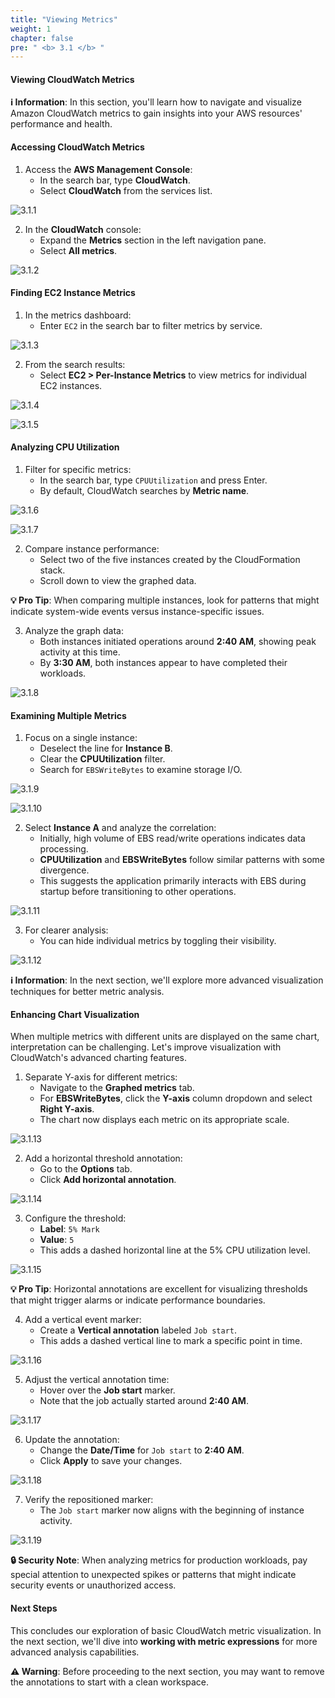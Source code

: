 ```yaml
---
title: "Viewing Metrics"
weight: 1
chapter: false
pre: " <b> 3.1 </b> "
---
```


#### Viewing CloudWatch Metrics

**ℹ️ Information**: In this section, you'll learn how to navigate and visualize Amazon CloudWatch metrics to gain insights into your AWS resources' performance and health.

#### Accessing CloudWatch Metrics

1. Access the **AWS Management Console**:
   - In the search bar, type **CloudWatch**.
   - Select **CloudWatch** from the services list.

![3.1.1](/images/3-cloud-watch-metric/3.1-view-metrics/3.1.1.png)

2. In the **CloudWatch** console:
   - Expand the **Metrics** section in the left navigation pane.
   - Select **All metrics**.

![3.1.2](/images/3-cloud-watch-metric/3.1-view-metrics/3.1.2.png)

#### Finding EC2 Instance Metrics

1. In the metrics dashboard:
   - Enter `EC2` in the search bar to filter metrics by service.

![3.1.3](/images/3-cloud-watch-metric/3.1-view-metrics/3.1.3.png)

2. From the search results:
   - Select **EC2 > Per-Instance Metrics** to view metrics for individual EC2 instances.

![3.1.4](/images/3-cloud-watch-metric/3.1-view-metrics/3.1.4.png)

![3.1.5](/images/3-cloud-watch-metric/3.1-view-metrics/3.1.5.png)

#### Analyzing CPU Utilization

1. Filter for specific metrics:
   - In the search bar, type `CPUUtilization` and press Enter.
   - By default, CloudWatch searches by **Metric name**.

![3.1.6](/images/3-cloud-watch-metric/3.1-view-metrics/3.1.6.png)

![3.1.7](/images/3-cloud-watch-metric/3.1-view-metrics/3.1.7.png)

2. Compare instance performance:
   - Select two of the five instances created by the CloudFormation stack.
   - Scroll down to view the graphed data.

**💡 Pro Tip**: When comparing multiple instances, look for patterns that might indicate system-wide events versus instance-specific issues.

3. Analyze the graph data:
   - Both instances initiated operations around **2:40 AM**, showing peak activity at this time.
   - By **3:30 AM**, both instances appear to have completed their workloads.

![3.1.8](/images/3-cloud-watch-metric/3.1-view-metrics/3.1.8.png)

#### Examining Multiple Metrics

1. Focus on a single instance:
   - Deselect the line for **Instance B**.
   - Clear the **CPUUtilization** filter.
   - Search for `EBSWriteBytes` to examine storage I/O.

![3.1.9](/images/3-cloud-watch-metric/3.1-view-metrics/3.1.9.png)

![3.1.10](/images/3-cloud-watch-metric/3.1-view-metrics/3.1.10.png)

2. Select **Instance A** and analyze the correlation:
   - Initially, high volume of EBS read/write operations indicates data processing.
   - **CPUUtilization** and **EBSWriteBytes** follow similar patterns with some divergence.
   - This suggests the application primarily interacts with EBS during startup before transitioning to other operations.

![3.1.11](/images/3-cloud-watch-metric/3.1-view-metrics/3.1.11.png)

3. For clearer analysis:
   - You can hide individual metrics by toggling their visibility.

![3.1.12](/images/3-cloud-watch-metric/3.1-view-metrics/3.1.12.png)

**ℹ️ Information**: In the next section, we'll explore more advanced visualization techniques for better metric analysis.

#### Enhancing Chart Visualization

When multiple metrics with different units are displayed on the same chart, interpretation can be challenging. Let's improve visualization with CloudWatch's advanced charting features.

1. Separate Y-axis for different metrics:
   - Navigate to the **Graphed metrics** tab.
   - For **EBSWriteBytes**, click the **Y-axis** column dropdown and select **Right Y-axis**.
   - The chart now displays each metric on its appropriate scale.

![3.1.13](/images/3-cloud-watch-metric/3.1-view-metrics/3.1.13.png)

2. Add a horizontal threshold annotation:
   - Go to the **Options** tab.
   - Click **Add horizontal annotation**.

![3.1.14](/images/3-cloud-watch-metric/3.1-view-metrics/3.1.14.png)

3. Configure the threshold:
   - **Label**: `5% Mark`
   - **Value**: `5`
   - This adds a dashed horizontal line at the 5% CPU utilization level.

![3.1.15](/images/3-cloud-watch-metric/3.1-view-metrics/3.1.15.png)

**💡 Pro Tip**: Horizontal annotations are excellent for visualizing thresholds that might trigger alarms or indicate performance boundaries.

4. Add a vertical event marker:
   - Create a **Vertical annotation** labeled `Job start`.
   - This adds a dashed vertical line to mark a specific point in time.

![3.1.16](/images/3-cloud-watch-metric/3.1-view-metrics/3.1.16.png)

5. Adjust the vertical annotation time:
   - Hover over the **Job start** marker.
   - Note that the job actually started around **2:40 AM**.

![3.1.17](/images/3-cloud-watch-metric/3.1-view-metrics/3.1.17.png)

6. Update the annotation:
   - Change the **Date/Time** for `Job start` to **2:40 AM**.
   - Click **Apply** to save your changes.

![3.1.18](/images/3-cloud-watch-metric/3.1-view-metrics/3.1.18.png)

7. Verify the repositioned marker:
   - The `Job start` marker now aligns with the beginning of instance activity.

![3.1.19](/images/3-cloud-watch-metric/3.1-view-metrics/3.1.19.png)

**🔒 Security Note**: When analyzing metrics for production workloads, pay special attention to unexpected spikes or patterns that might indicate security events or unauthorized access.

#### Next Steps

This concludes our exploration of basic CloudWatch metric visualization. In the next section, we'll dive into **working with metric expressions** for more advanced analysis capabilities.

**⚠️ Warning**: Before proceeding to the next section, you may want to remove the annotations to start with a clean workspace.
